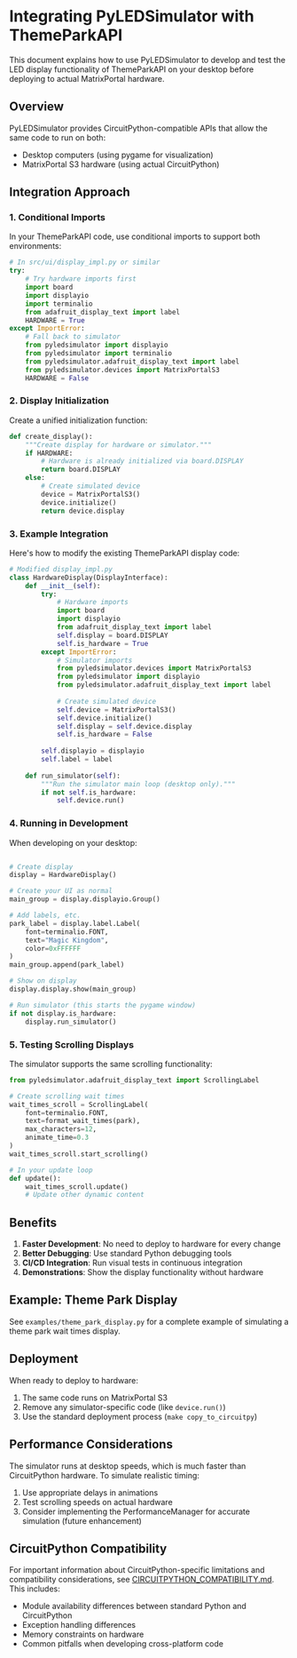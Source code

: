 # Integrating PyLEDSimulator with ThemeParkAPI

This document explains how to use PyLEDSimulator to develop and test the LED display functionality of ThemeParkAPI on your desktop before deploying to actual MatrixPortal hardware.

## Overview

PyLEDSimulator provides CircuitPython-compatible APIs that allow the same code to run on both:
- Desktop computers (using pygame for visualization)
- MatrixPortal S3 hardware (using actual CircuitPython)

## Integration Approach

### 1. Conditional Imports

In your ThemeParkAPI code, use conditional imports to support both environments:

```python
# In src/ui/display_impl.py or similar
try:
    # Try hardware imports first
    import board
    import displayio
    import terminalio
    from adafruit_display_text import label
    HARDWARE = True
except ImportError:
    # Fall back to simulator
    from pyledsimulator import displayio
    from pyledsimulator import terminalio
    from pyledsimulator.adafruit_display_text import label
    from pyledsimulator.devices import MatrixPortalS3
    HARDWARE = False
```

### 2. Display Initialization

Create a unified initialization function:

```python
def create_display():
    """Create display for hardware or simulator."""
    if HARDWARE:
        # Hardware is already initialized via board.DISPLAY
        return board.DISPLAY
    else:
        # Create simulated device
        device = MatrixPortalS3()
        device.initialize()
        return device.display
```

### 3. Example Integration

Here's how to modify the existing ThemeParkAPI display code:

```python
# Modified display_impl.py
class HardwareDisplay(DisplayInterface):
    def __init__(self):
        try:
            # Hardware imports
            import board
            import displayio
            from adafruit_display_text import label
            self.display = board.DISPLAY
            self.is_hardware = True
        except ImportError:
            # Simulator imports
            from pyledsimulator.devices import MatrixPortalS3
            from pyledsimulator import displayio
            from pyledsimulator.adafruit_display_text import label
            
            # Create simulated device
            self.device = MatrixPortalS3()
            self.device.initialize()
            self.display = self.device.display
            self.is_hardware = False
            
        self.displayio = displayio
        self.label = label
        
    def run_simulator(self):
        """Run the simulator main loop (desktop only)."""
        if not self.is_hardware:
            self.device.run()
```

### 4. Running in Development

When developing on your desktop:

```python

# Create display
display = HardwareDisplay()

# Create your UI as normal
main_group = display.displayio.Group()

# Add labels, etc.
park_label = display.label.Label(
    font=terminalio.FONT,
    text="Magic Kingdom",
    color=0xFFFFFF
)
main_group.append(park_label)

# Show on display
display.display.show(main_group)

# Run simulator (this starts the pygame window)
if not display.is_hardware:
    display.run_simulator()
```

### 5. Testing Scrolling Displays

The simulator supports the same scrolling functionality:

```python
from pyledsimulator.adafruit_display_text import ScrollingLabel

# Create scrolling wait times
wait_times_scroll = ScrollingLabel(
    font=terminalio.FONT,
    text=format_wait_times(park),
    max_characters=12,
    animate_time=0.3
)
wait_times_scroll.start_scrolling()

# In your update loop
def update():
    wait_times_scroll.update()
    # Update other dynamic content
```

## Benefits

1. **Faster Development**: No need to deploy to hardware for every change
2. **Better Debugging**: Use standard Python debugging tools
3. **CI/CD Integration**: Run visual tests in continuous integration
4. **Demonstrations**: Show the display functionality without hardware

## Example: Theme Park Display

See `examples/theme_park_display.py` for a complete example of simulating a theme park wait times display.

## Deployment

When ready to deploy to hardware:
1. The same code runs on MatrixPortal S3
2. Remove any simulator-specific code (like `device.run()`)
3. Use the standard deployment process (`make copy_to_circuitpy`)

## Performance Considerations

The simulator runs at desktop speeds, which is much faster than CircuitPython hardware. To simulate realistic timing:

1. Use appropriate delays in animations
2. Test scrolling speeds on actual hardware
3. Consider implementing the PerformanceManager for accurate simulation (future enhancement)

## CircuitPython Compatibility

For important information about CircuitPython-specific limitations and compatibility considerations, see [CIRCUITPYTHON_COMPATIBILITY.md](CIRCUITPYTHON_COMPATIBILITY.md). This includes:
- Module availability differences between standard Python and CircuitPython
- Exception handling differences
- Memory constraints on hardware
- Common pitfalls when developing cross-platform code